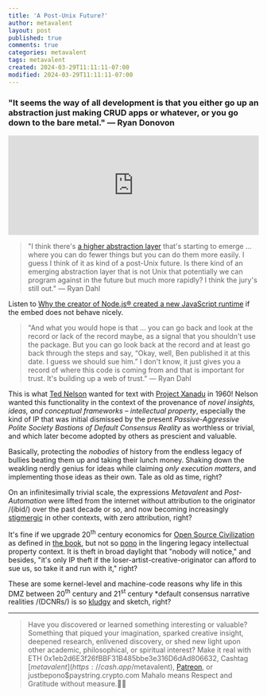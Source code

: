 ```yaml
---
title: 'A Post-Unix Future?'
author: metavalent
layout: post
published: true
comments: true
categories: metavalent
tags: metavalent
created: 2024-03-29T11:11:11-07:00
modified: 2024-03-29T11:11:11-07:00
---
```


### "It seems the way of all development is that you either go up an abstraction just making CRUD apps or whatever, or you go down to the bare metal." &mdash; Ryan Donovon

<iframe height="200px" width="100%" frameborder="no" scrolling="no" seamless src="https://player.simplecast.com/c05979b9-8406-4d1b-bbbc-535659624ce9?dark=true"></iframe>

> "I think there's [a higher abstraction layer](https://the-stack-overflow-podcast.simplecast.com/episodes/why-the-creator-of-nodejs-created-a-new-javascript-runtime/transcript?t=12m10s) that's starting to emerge ... where you can do fewer things but you can do them more easily. I guess I think of it as kind of a post-Unix future. Is there kind of an emerging abstraction layer that is not Unix that potentially we can program against in the future but much more rapidly? I think the jury's still out." &mdash; Ryan Dahl

Listen to [Why the creator of Node.js® created a new JavaScript runtime](https://the-stack-overflow-podcast.simplecast.com/episodes/why-the-creator-of-nodejs-created-a-new-javascript-runtime) if the embed does not behave nicely.

> "And what you would hope is that ... you can go back and look at the record or lack of the record maybe, as a signal that you shouldn't use the package. But you can go look back at the record and at least go back through the steps and say, “Okay, well, Ben published it at this date. I guess we should sue him.” I don't know, it just gives you a record of where this code is coming from and that is important for trust. It's building up a web of trust." &mdash; Ryan Dahl

This is what [Ted Nelson](https://www.xanadu.com/HISTORY/) wanted for text with [Project Xanadu](https://www.xanadu.com/HISTORY/) in 1960! Nelson wanted this functionality in the context of the provenance of *novel insights, ideas, and conceptual frameworks &ndash; intellectual property*, especially the kind of IP that was initial dismissed by the present *Passive-Aggressive Polite Society Bastions of Default Consensus Reality* as worthless or trivial, and which later become adopted by others as prescient and valuable.

Basically, protecting the *nobodies* of history from the endless legacy of bullies beating them up and taking their lunch money. Shaking down the weakling nerdly genius for ideas while claiming *only execution matters*, and implementing those ideas as their own. Tale as old as time, right?

On an infinitesimally trivial scale, the expressions *Metavalent* and *Post-Automation* were lifted from the internet without attribution to the originator /(ibid/) over the past decade or so, and now becoming increasingly [stigmergic](https://encyclopedia.thefreedictionary.com/Stigmergy) in other contexts, with zero attribution, right? 

It's fine if we upgrade 20<sup>th</sup> century economics for [Open Source Civilization](https://github.com/ossu) as defined in [the book](https://a.co/d/f1cgIdB), but not so [pono](https://encyclopedia.thefreedictionary.com/pono) in the lingering legacy intellectual property context. It is theft in broad daylight that "nobody will notice," and besides, "it's only IP theft if the loser-artist-creative-originator can afford to sue us, so take it and run with it," right?

These are some kernel-level and machine-code reasons why life in this DMZ between 20<sup>th</sup> century and 21<sup>st</sup> century *default consensus narrative realities /(DCNRs/) is so [kludgy](https://www.thefreedictionary.com/kludgy) and sketch, right?


<!-- Custom thumbnail
![alt text](../assets/images/image.jpg "title")
RESIZE:
<img src="https://metavalent.com/assets/images/IMAGE.jpg" alt="" width="300" height="300" loading="lazy">
-->

---
> Have you discovered or learned something interesting or valuable? Something that piqued your imagination, sparked creative insight, deepened research, enlivened discovery, or shed new light upon other academic, philosophical, or spiritual interest? Make it real with ETH 0x1eb2d6E3f26fBBF31B485bbe3e316D6dAd806632, Cashtag [$metavalent](https://cash.app/$metavalent), [Patreon](https://patreon.com/metavalent), or justbepono$paystring.crypto.com Mahalo means Respect and Gratitude without measure.🙏🏼
